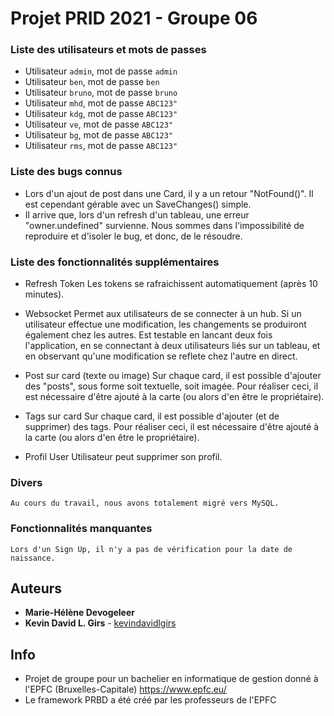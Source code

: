 # Projet PRID 2021 - Groupe 06

### Liste des utilisateurs et mots de passes

  * Utilisateur `admin`, mot de passe `admin`
  * Utilisateur `ben`, mot de passe `ben`
  * Utilisateur `bruno`, mot de passe `bruno`
  * Utilisateur `mhd`, mot de passe `ABC123"`
  * Utilisateur `kdg`, mot de passe `ABC123"`
  * Utilisateur `ve`, mot de passe `ABC123"`
  * Utilisateur `bg`, mot de passe `ABC123"`
  * Utilisateur `rms`, mot de passe `ABC123"`

### Liste des bugs connus

  * Lors d'un ajout de post dans une Card, il y a un retour "NotFound()". Il est cependant gérable avec un SaveChanges() simple.
  * Il arrive que, lors d'un refresh d'un tableau, une erreur "owner.undefined" survienne. Nous sommes dans l'impossibilité de reproduire et d'isoler le bug, et donc, de le résoudre.

### Liste des fonctionnalités supplémentaires

  * Refresh Token
    Les tokens se rafraichissent automatiquement (après 10 minutes).
  
  * Websocket 
    Permet aux utilisateurs de se connecter à un hub.
	Si un utilisateur effectue une modification, les changements se produiront également chez les autres.
	Est testable en lancant deux fois l'application, en se connectant à deux utilisateurs liés sur un tableau, et en observant qu'une modification se reflete chez l'autre en direct.
    
  * Post sur card (texte ou image)
    Sur chaque card, il est possible d'ajouter des "posts", sous forme soit textuelle, soit imagée.
	Pour réaliser ceci, il est nécessaire d'être ajouté à la carte (ou alors d'en être le propriétaire).
	
  * Tags sur card
    Sur chaque card, il est possible d'ajouter (et de supprimer) des tags.
	Pour réaliser ceci, il est nécessaire d'être ajouté à la carte (ou alors d'en être le propriétaire).
	
  * Profil User
	Utilisateur peut supprimer son profil.
    
### Divers
	Au cours du travail, nous avons totalement migré vers MySQL.

### Fonctionnalités manquantes
    Lors d'un Sign Up, il n'y a pas de vérification pour la date de naissance.

## Auteurs
* **Marie-Hélène Devogeleer**
* **Kevin David L. Girs** - [kevindavidlgirs](https://github.com/kevindavidlgirs)

## Info
- Projet de groupe pour un bachelier en informatique de gestion donné à l'EPFC (Bruxelles-Capitale) https://www.epfc.eu/
- Le framework PRBD a été créé par les professeurs de l'EPFC
